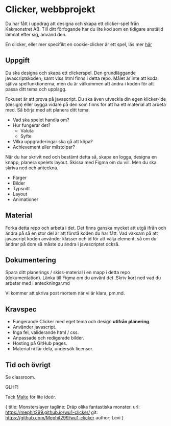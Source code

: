 # Clicker, webbprojekt

Du har fått i uppdrag att designa och skapa ett clicker-spel från Kakmonstret AB.
Till ditt förfogande har du lite kod som en tidigare anställd lämnat efter sig, använd den.

En clicker, eller mer specifikt en cookie-clicker är ett spel, läs mer [här](https://en.wikipedia.org/wiki/Cookie_Clicker)

## Uppgift

Du ska designa och skapa ett clickerspel. Den grundläggande javascriptskoden, samt viss html finns i detta repo. Målet är inte att koda själva spelfunktionerna, men du är välkommen att ändra i koden för att passa ditt tema och upplägg.

Fokuset är att prova på javascript.
Du ska även utveckla din egen klicker-ide (design) eller bygga vidare på den som finns för att ha ett material att arbeta med.
Så börja med att planera ditt tema.

-   Vad ska spelet handla om?
-   Hur fungerar det?
    -   Valuta
    -   Syfte
-   Vilka uppgraderingar ska gå att köpa?
-   Achievement eller milstolpar?

När du har skrivit ned och bestämt detta så, skapa en logga, designa en knapp, planera spelets layout.
Skissa med Figma om du vill. Men du ska skriva ned och anteckna.

-   Färger
-   Bilder
-   Typsnitt
-   Layout
-   Animationer

## Material

Forka detta repo och arbeta i det. Det finns ganska mycket att utgå ifrån och ändra på så en stor del är att förstå koden du har fått.
Vad vaksam på att javascript koden använder klasser och id för att välja element, så om du ändrar på dom så måste du ändra i javascriptet också.

## Dokumentering

Spara ditt planerings / skiss-material i en mapp i detta repo (dokumentation).
Länka till Figma om du använt det.
Skriv kort ned vad du arbetar med i anteckningar.md

Vi kommer att skriva post mortem när vi är klara, pm.md.

## Kravspec

-   Fungerande Clicker med eget tema och design **utifrån planering**.
-   Använder javascript.
-   Inga fel, validerande html / css.
-   Anpassade och redigerade bilder.
-   Hosting på GitHub pages.
-   Material ni får dela, undersök licenser.

## Tid och övrigt

Se classroom.

GLHF!

Tack [Malte](https://github.com/Mafrans) för lite ideér.


{
    title: Monsterslayer
    tagline: Dräp olika fantastiska monster.
    url: https://mephit299.github.io/wu1-clicker/
    git: https://github.com/Mephit299/wu1-clicker
    author: Levi
}
